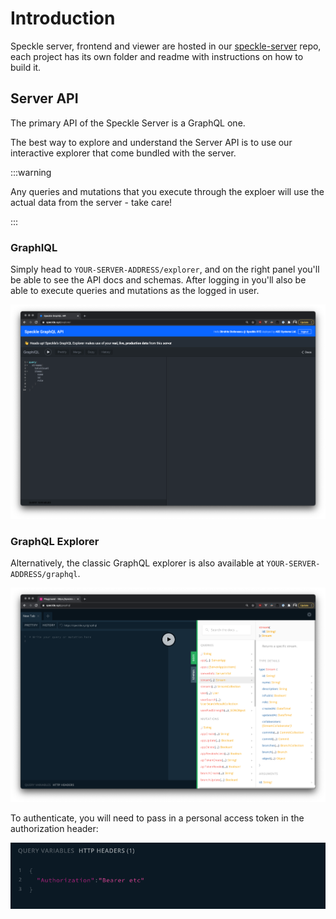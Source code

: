 # Introduction

Speckle server, frontend and viewer are hosted in our [speckle-server](https://github.com/specklesystems/speckle-server) repo, each project has its own folder and readme with instructions on how to build it.

## Server API

The primary API of the Speckle Server is a GraphQL one. 

The best way to explore and understand the Server API is to use our interactive explorer that come bundled with the server. 

:::warning 

Any queries and mutations that you execute through the exploer will use the actual data from the server - take care!

:::

### GraphIQL

Simply head to `YOUR-SERVER-ADDRESS/explorer`, and on the right panel you'll be able to see the API docs and schemas. After logging in you'll also be able to execute queries and mutations as the logged in user.

![graphql-explorer](../dev/img/graphql-explorer.png)


### GraphQL Explorer

Alternatively, the classic GraphQL explorer is also available at `YOUR-SERVER-ADDRESS/graphql`.

![graphql-explorer](../dev/img/graphql-explorer-2.png)

To authenticate, you will need to pass in a personal access token in the authorization header: 

![graphql-explorer](../dev/img/authorization-header-gql.png)


